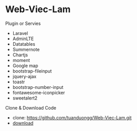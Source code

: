 # Web-Viec-Lam
Plugin or Servies
<ul>
    <li>Laravel</li>
    <li>AdminLTE</li>
    <li>Datatables</li>
    <li>Summernote</li>
    <li>Chartjs</li>
    <li>moment</li>
    <li>Google map</li>
    <li>bootstrap-fileinput</li>
    <li>jquery-ajax</li>
    <li>toastr</li>
    <li>bootstrap-number-input</li>
    <li>fontawesome-iconpicker</li>
    <li>sweetalert2</li>
</ul>
Clone & Download Code
<ul>
<li>
    clone: <a href="#">https://github.com/tuanduongg/Web-Viec-Lam.git</a>
</li>
<li>
<a href="https://github.com/tuanduongg/Web-Viec-Lam/archive/refs/heads/main.zip">download</a>
</li>
</ul>

